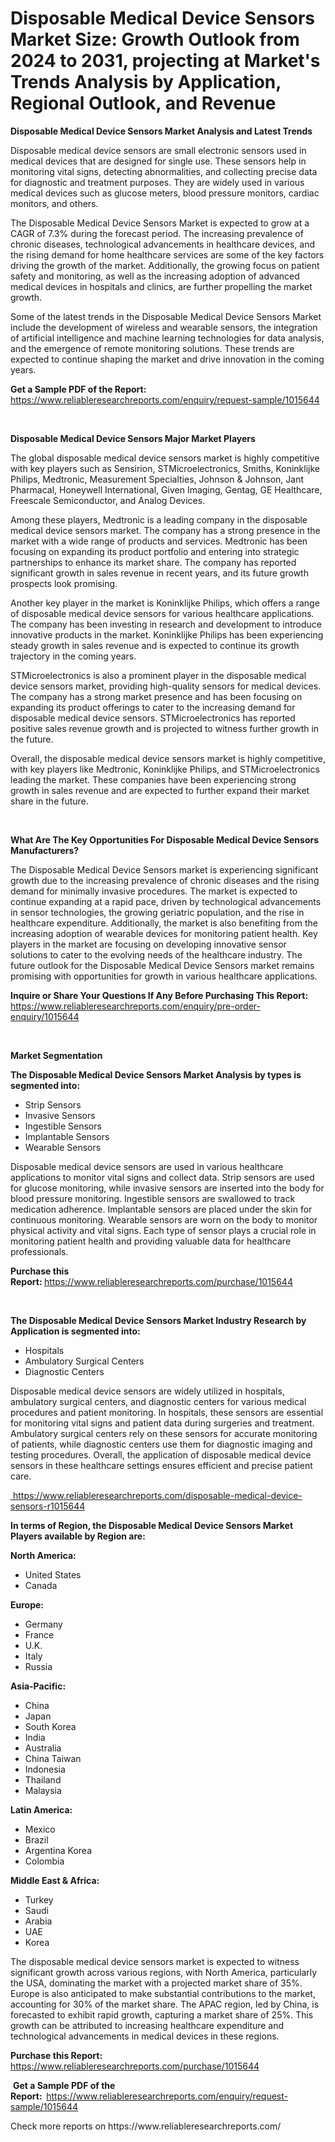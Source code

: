 <p><h1>Disposable Medical Device Sensors Market Size: Growth Outlook from 2024 to 2031, projecting at Market's Trends Analysis by Application, Regional Outlook, and Revenue</h1></p><p><strong>Disposable Medical Device Sensors Market Analysis and Latest Trends</strong></p>
<p><p>Disposable medical device sensors are small electronic sensors used in medical devices that are designed for single use. These sensors help in monitoring vital signs, detecting abnormalities, and collecting precise data for diagnostic and treatment purposes. They are widely used in various medical devices such as glucose meters, blood pressure monitors, cardiac monitors, and others.</p><p>The Disposable Medical Device Sensors Market is expected to grow at a CAGR of 7.3% during the forecast period. The increasing prevalence of chronic diseases, technological advancements in healthcare devices, and the rising demand for home healthcare services are some of the key factors driving the growth of the market. Additionally, the growing focus on patient safety and monitoring, as well as the increasing adoption of advanced medical devices in hospitals and clinics, are further propelling the market growth.</p><p>Some of the latest trends in the Disposable Medical Device Sensors Market include the development of wireless and wearable sensors, the integration of artificial intelligence and machine learning technologies for data analysis, and the emergence of remote monitoring solutions. These trends are expected to continue shaping the market and drive innovation in the coming years.</p></p>
<p><strong>Get a Sample PDF of the Report:&nbsp;</strong> <a href="https://www.reliableresearchreports.com/enquiry/request-sample/1015644">https://www.reliableresearchreports.com/enquiry/request-sample/1015644</a></p>
<p>&nbsp;</p>
<p><strong>Disposable Medical Device Sensors Major Market Players</strong></p>
<p><p>The global disposable medical device sensors market is highly competitive with key players such as Sensirion, STMicroelectronics, Smiths, Koninklijke Philips, Medtronic, Measurement Specialties, Johnson & Johnson, Jant Pharmacal, Honeywell International, Given Imaging, Gentag, GE Healthcare, Freescale Semiconductor, and Analog Devices.</p><p>Among these players, Medtronic is a leading company in the disposable medical device sensors market. The company has a strong presence in the market with a wide range of products and services. Medtronic has been focusing on expanding its product portfolio and entering into strategic partnerships to enhance its market share. The company has reported significant growth in sales revenue in recent years, and its future growth prospects look promising.</p><p>Another key player in the market is Koninklijke Philips, which offers a range of disposable medical device sensors for various healthcare applications. The company has been investing in research and development to introduce innovative products in the market. Koninklijke Philips has been experiencing steady growth in sales revenue and is expected to continue its growth trajectory in the coming years.</p><p>STMicroelectronics is also a prominent player in the disposable medical device sensors market, providing high-quality sensors for medical devices. The company has a strong market presence and has been focusing on expanding its product offerings to cater to the increasing demand for disposable medical device sensors. STMicroelectronics has reported positive sales revenue growth and is projected to witness further growth in the future.</p><p>Overall, the disposable medical device sensors market is highly competitive, with key players like Medtronic, Koninklijke Philips, and STMicroelectronics leading the market. These companies have been experiencing strong growth in sales revenue and are expected to further expand their market share in the future.</p></p>
<p>&nbsp;</p>
<p><strong>What Are The Key Opportunities For Disposable Medical Device Sensors Manufacturers?</strong></p>
<p><p>The Disposable Medical Device Sensors market is experiencing significant growth due to the increasing prevalence of chronic diseases and the rising demand for minimally invasive procedures. The market is expected to continue expanding at a rapid pace, driven by technological advancements in sensor technologies, the growing geriatric population, and the rise in healthcare expenditure. Additionally, the market is also benefiting from the increasing adoption of wearable devices for monitoring patient health. Key players in the market are focusing on developing innovative sensor solutions to cater to the evolving needs of the healthcare industry. The future outlook for the Disposable Medical Device Sensors market remains promising with opportunities for growth in various healthcare applications.</p></p>
<p><strong>Inquire or Share Your Questions If Any Before Purchasing This Report:</strong> <a href="https://www.reliableresearchreports.com/enquiry/pre-order-enquiry/1015644">https://www.reliableresearchreports.com/enquiry/pre-order-enquiry/1015644</a></p>
<p>&nbsp;</p>
<p><strong>Market Segmentation</strong></p>
<p><strong>The Disposable Medical Device Sensors Market Analysis by types is segmented into:</strong></p>
<p><ul><li>Strip Sensors</li><li>Invasive Sensors</li><li>Ingestible Sensors</li><li>Implantable Sensors</li><li>Wearable Sensors</li></ul></p>
<p><p>Disposable medical device sensors are used in various healthcare applications to monitor vital signs and collect data. Strip sensors are used for glucose monitoring, while invasive sensors are inserted into the body for blood pressure monitoring. Ingestible sensors are swallowed to track medication adherence. Implantable sensors are placed under the skin for continuous monitoring. Wearable sensors are worn on the body to monitor physical activity and vital signs. Each type of sensor plays a crucial role in monitoring patient health and providing valuable data for healthcare professionals.</p></p>
<p><strong>Purchase this Report:&nbsp;</strong><a href="https://www.reliableresearchreports.com/purchase/1015644">https://www.reliableresearchreports.com/purchase/1015644</a></p>
<p>&nbsp;</p>
<p><strong>The Disposable Medical Device Sensors Market Industry Research by Application is segmented into:</strong></p>
<p><ul><li>Hospitals</li><li>Ambulatory Surgical Centers</li><li>Diagnostic Centers</li></ul></p>
<p><p>Disposable medical device sensors are widely utilized in hospitals, ambulatory surgical centers, and diagnostic centers for various medical procedures and patient monitoring. In hospitals, these sensors are essential for monitoring vital signs and patient data during surgeries and treatment. Ambulatory surgical centers rely on these sensors for accurate monitoring of patients, while diagnostic centers use them for diagnostic imaging and testing procedures. Overall, the application of disposable medical device sensors in these healthcare settings ensures efficient and precise patient care.</p></p>
<p><a href="https://www.reliableresearchreports.com/disposable-medical-device-sensors-r1015644">&nbsp;https://www.reliableresearchreports.com/disposable-medical-device-sensors-r1015644</a></p>
<p><strong>In terms of Region, the Disposable Medical Device Sensors Market Players available by Region are:</strong></p>
<p>
    <p> <strong> North America: </strong>
        <ul>
            <li>United States</li>
            <li>Canada</li>
        </ul>
        </p> 
    <p> <strong> Europe: </strong>
        <ul>
            <li>Germany</li>
            <li>France</li>
            <li>U.K.</li>
            <li>Italy</li>
            <li>Russia</li>
        </ul>
        </p> 
    <p> <strong> Asia-Pacific: </strong>
        <ul>
            <li>China</li>
            <li>Japan</li>
            <li>South Korea</li>
            <li>India</li>
            <li>Australia</li>
            <li>China Taiwan</li>
            <li>Indonesia</li>
            <li>Thailand</li>
            <li>Malaysia</li>
        </ul>
        </p> 
    <p> <strong> Latin America: </strong>
        <ul>
            <li>Mexico</li>
            <li>Brazil</li>
            <li>Argentina Korea</li>
            <li>Colombia</li>
        </ul>
        </p> 
    <p> <strong> Middle East & Africa: </strong>
        <ul>
            <li>Turkey</li>
            <li>Saudi</li>
            <li>Arabia</li>
            <li>UAE</li>
            <li>Korea</li>
        </ul>
    </p>
    </p>
<p><p>The disposable medical device sensors market is expected to witness significant growth across various regions, with North America, particularly the USA, dominating the market with a projected market share of 35%. Europe is also anticipated to make substantial contributions to the market, accounting for 30% of the market share. The APAC region, led by China, is forecasted to exhibit rapid growth, capturing a market share of 25%. This growth can be attributed to increasing healthcare expenditure and technological advancements in medical devices in these regions.</p></p>
<p><strong>Purchase this Report: </strong><a href="https://www.reliableresearchreports.com/purchase/1015644">https://www.reliableresearchreports.com/purchase/1015644</a></p>
<p>&nbsp;<strong>Get a Sample PDF of the Report:&nbsp;&nbsp;</strong><a href="https://www.reliableresearchreports.com/enquiry/request-sample/1015644">https://www.reliableresearchreports.com/enquiry/request-sample/1015644</a></p>
<p><strong></strong></p>
<p>Check more reports on https://www.reliableresearchreports.com/</p>